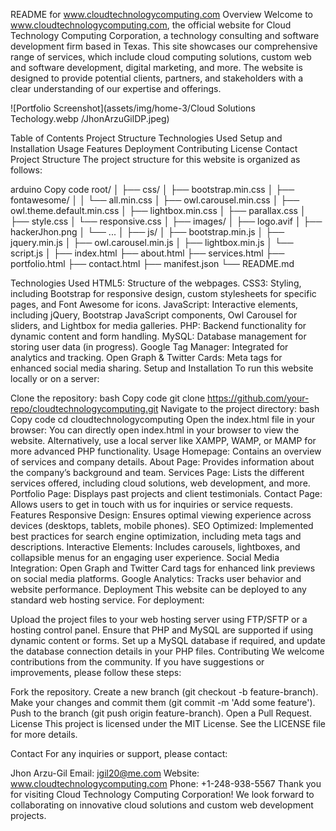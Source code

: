 README for www.cloudtechnologycomputing.com
Overview
Welcome to www.cloudtechnologycomputing.com, the official website for Cloud Technology Computing Corporation, a technology consulting and software development firm based in Texas. This site showcases our comprehensive range of services, which include cloud computing solutions, custom web and software development, digital marketing, and more. The website is designed to provide potential clients, partners, and stakeholders with a clear understanding of our expertise and offerings.

![Portfolio Screenshot](assets/img/home-3/Cloud Solutions Techology.webp
/JhonArzuGilDP.jpeg) <!-- Update with an actual screenshot -->

Table of Contents
Project Structure
Technologies Used
Setup and Installation
Usage
Features
Deployment
Contributing
License
Contact
Project Structure
The project structure for this website is organized as follows:

arduino
Copy code
root/
│
├── css/
│   ├── bootstrap.min.css
│   ├── fontawesome/
│   │   └── all.min.css
│   ├── owl.carousel.min.css
│   ├── owl.theme.default.min.css
│   ├── lightbox.min.css
│   ├── parallax.css
│   ├── style.css
│   └── responsive.css
│
├── images/
│   ├── logo.avif
│   ├── hackerJhon.png
│   └── ...
│
├── js/
│   ├── bootstrap.min.js
│   ├── jquery.min.js
│   ├── owl.carousel.min.js
│   ├── lightbox.min.js
│   └── script.js
│
├── index.html
├── about.html
├── services.html
├── portfolio.html
├── contact.html
├── manifest.json
└── README.md

Technologies Used
HTML5: Structure of the webpages.
CSS3: Styling, including Bootstrap for responsive design, custom stylesheets for specific pages, and Font Awesome for icons.
JavaScript: Interactive elements, including jQuery, Bootstrap JavaScript components, Owl Carousel for sliders, and Lightbox for media galleries.
PHP: Backend functionality for dynamic content and form handling.
MySQL: Database management for storing user data (in progress).
Google Tag Manager: Integrated for analytics and tracking.
Open Graph & Twitter Cards: Meta tags for enhanced social media sharing.
Setup and Installation
To run this website locally or on a server:

Clone the repository:
bash
Copy code
git clone https://github.com/your-repo/cloudtechnologycomputing.git
Navigate to the project directory:
bash
Copy code
cd cloudtechnologycomputing
Open the index.html file in your browser:
You can directly open index.html in your browser to view the website.
Alternatively, use a local server like XAMPP, WAMP, or MAMP for more advanced PHP functionality.
Usage
Homepage: Contains an overview of services and company details.
About Page: Provides information about the company’s background and team.
Services Page: Lists the different services offered, including cloud solutions, web development, and more.
Portfolio Page: Displays past projects and client testimonials.
Contact Page: Allows users to get in touch with us for inquiries or service requests.
Features
Responsive Design: Ensures optimal viewing experience across devices (desktops, tablets, mobile phones).
SEO Optimized: Implemented best practices for search engine optimization, including meta tags and descriptions.
Interactive Elements: Includes carousels, lightboxes, and collapsible menus for an engaging user experience.
Social Media Integration: Open Graph and Twitter Card tags for enhanced link previews on social media platforms.
Google Analytics: Tracks user behavior and website performance.
Deployment
This website can be deployed to any standard web hosting service. For deployment:

Upload the project files to your web hosting server using FTP/SFTP or a hosting control panel.
Ensure that PHP and MySQL are supported if using dynamic content or forms.
Set up a MySQL database if required, and update the database connection details in your PHP files.
Contributing
We welcome contributions from the community. If you have suggestions or improvements, please follow these steps:

Fork the repository.
Create a new branch (git checkout -b feature-branch).
Make your changes and commit them (git commit -m 'Add some feature').
Push to the branch (git push origin feature-branch).
Open a Pull Request.
License
This project is licensed under the MIT License. See the LICENSE file for more details.

Contact
For any inquiries or support, please contact:

Jhon Arzu-Gil
Email: jgil20@me.com
Website: www.cloudtechnologycomputing.com
Phone: +1-248-938-5567
Thank you for visiting Cloud Technology Computing Corporation! We look forward to collaborating on innovative cloud solutions and custom web development projects.
